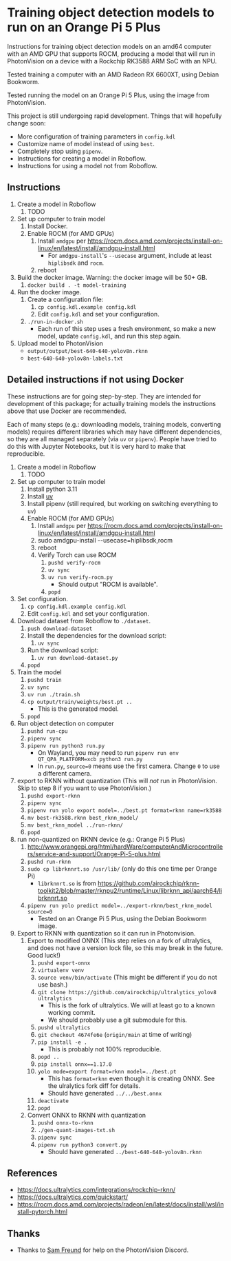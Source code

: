 # Training object detection models to run on an Orange Pi 5 Plus

Instructions for training object detection models on an amd64 computer with an AMD GPU that supports ROCM,
producing a model that will run in PhotonVision on a device with a Rockchip RK3588 ARM SoC with an NPU.

Tested training a computer with an AMD Radeon RX 6600XT, using Debian Bookworm.

Tested running the model on an Orange Pi 5 Plus, using the image from PhotonVision.

This project is still undergoing rapid development. Things that will hopefully change soon:

* More configuration of training parameters in `config.kdl`
* Customize name of model instead of using `best`.
* Completely stop using `pipenv`.
* Instructions for creating a model in Roboflow.
* Instructions for using a model not from Roboflow.

## Instructions

1. Create a model in Roboflow
    1. TODO
2. Set up computer to train model
    1. Install Docker.
    2. Enable ROCM (for AMD GPUs)
        1. Install `amdgpu` per https://rocm.docs.amd.com/projects/install-on-linux/en/latest/install/amdgpu-install.html
            * For `amdgpu-install`'s `--usecase` argument, include at least `hiplibsdk` and `rocm`.
        2. reboot
3. Build the docker image. Warning: the docker image will be 50+ GB.
    1. `docker build . -t model-training`
4. Run the docker image.
    1. Create a configuration file:
        1. `cp config.kdl.example config.kdl`
        2. Edit `config.kdl` and set your configuration.
    2. `./run-in-docker.sh`
        * Each run of this step uses a fresh environment, so make a new model,
          update `config.kdl`, and run this step again.
5. Upload model to PhotonVision
    * `output/output/best-640-640-yolov8n.rknn`
    * `best-640-640-yolov8n-labels.txt`

## Detailed instructions if not using Docker

These instructions are for going step-by-step.
They are intended for development of this package;
for actually training models the instructions above that use Docker are recommended.

Each of many steps (e.g.: downloading models, training models, converting models) requires
different libraries which may have different dependencies, so they are all managed separately
(via `uv` or `pipenv`). People have tried to do this with Jupyter Notebooks, but it is very
hard to make that reproducible.

1. Create a model in Roboflow
    1. TODO
2. Set up computer to train model
    1. Install python 3.11
    2. Install [uv](https://docs.astral.sh/uv/getting-started/installation/)
    3. Install pipenv (still required, but working on switching everything to `uv`)
    4. Enable ROCM (for AMD GPUs)
        1. Install `amdgpu` per https://rocm.docs.amd.com/projects/install-on-linux/en/latest/install/amdgpu-install.html
        2. sudo amdgpu-install --usecase=hiplibsdk,rocm
        3. reboot
        4. Verify Torch can use ROCM
            1. `pushd verify-rocm`
            2. `uv sync`
            3. `uv run verify-rocm.py`
                * Should output "ROCM is available".
            4. `popd`
3. Set configuration.
    1. `cp config.kdl.example config.kdl`
    2. Edit `config.kdl` and set your configuration.
4. Download dataset from Roboflow to `./dataset`.
    1. `push download-dataset`
    2. Install the dependencies for the download script:
        1. `uv sync`
    3. Run the download script:
        1. `uv run download-dataset.py`
    4. `popd`
5. Train the model
    1. `pushd train`
    2. `uv sync`
    3. `uv run ./train.sh`
    4. `cp output/train/weights/best.pt ..`
        * This is the generated model.
    5. `popd`
6. Run object detection on computer
    1. `pushd run-cpu`
    2. `pipenv sync`
    3. `pipenv run python3 run.py`
        * On Wayland, you may need to run `pipenv run env QT_QPA_PLATFORM=xcb python3 run.py`
        * In `run.py`, `source=0` means use the first camera. Change `0` to use a different camera.
7. export to RKNN without quantization
    (This will *not* run in PhotonVision. Skip to step 8 if you want to use PhotonVision.)
    1. `pushd export-rknn`
    2. `pipenv sync`
    3. `pipenv run yolo export model=../best.pt format=rknn name=rk3588`
    4. `mv best-rk3588.rknn best_rknn_model/`
    5. `mv best_rknn_model ../run-rknn/`
    6. `popd`
8. run non-quantized on RKNN device (e.g.: Orange Pi 5 Plus)
    1. http://www.orangepi.org/html/hardWare/computerAndMicrocontrollers/service-and-support/Orange-Pi-5-plus.html
    2. `pushd run-rknn`
    3. `sudo cp librknnrt.so /usr/lib/` (only do this one time per Orange Pi)
        * `librknnrt.so` is from https://github.com/airockchip/rknn-toolkit2/blob/master/rknpu2/runtime/Linux/librknn_api/aarch64/librknnrt.so
    4. `pipenv run yolo predict model=../export-rknn/best_rknn_model source=0`
        * Tested on an Orange Pi 5 Plus, using the Debian Bookworm image.
9. Export to RKNN with quantization so it can run in Photonvision.
    1. Export to modified ONNX (This step relies on a fork of ultralytics, and does not have a version lock file, so this may break in the future. Good luck!)
        1. `pushd export-onnx`
        2. `virtualenv venv`
        3. `source venv/bin/activate` (This might be different if you do not use bash.)
        4. `git clone https://github.com/airockchip/ultralytics_yolov8 ultralytics`
            * This is the fork of ultralytics. We will at least go to a known working commit.
            * We should probably use a git submodule for this.
        5. `pushd ultralytics`
        6. `git checkout 4674fe6e` (`origin/main` at time of writing)
        7. `pip install -e .`
            * This is probably not 100% reproducible.
        8. `popd ..`
        9. `pip install onnx==1.17.0`
        10. `yolo mode=export format=rknn model=../best.pt`
            * This has `format=rknn` even though it is creating ONNX. See the ulralytics fork diff for details.
            * Should have generated `../../best.onnx`
        11. `deactivate`
        12. `popd`
    2. Convert ONNX to RKNN with quantization
        1. `pushd onnx-to-rknn`
        2. `./gen-quant-images-txt.sh`
        3. `pipenv sync`
        4. `pipenv run python3 convert.py`
            * Should have generated `../best-640-640-yolov8n.rknn`

## References

* https://docs.ultralytics.com/integrations/rockchip-rknn/
* https://docs.ultralytics.com/quickstart/
* https://rocm.docs.amd.com/projects/radeon/en/latest/docs/install/wsl/install-pytorch.html

## Thanks

* Thanks to [Sam Freund](https://github.com/samfreund) for help on the PhotonVision Discord.
